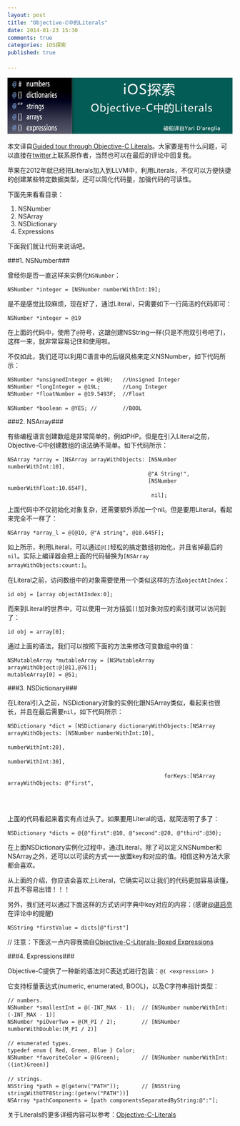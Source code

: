 ```yaml
---
layout: post
title: "Objective-C中的Literals"
date: 2014-01-23 15:30
comments: true
categories: iOS探索
published: true

---
```


![](/images/2014/01/19.png)

<!--more-->

本文译自[Guided tour through Objective-C Literals](http://www.thinkandbuild.it/guided-tour-through-objective-c-literals/)。大家要是有什么问题，可以直接在[twitter](https://twitter.com/bitwaker)上联系原作者，当然也可以在最后的评论中回复我。

苹果在2012年就已经把Literals加入到LLVM中，利用Literals，不仅可以方便快捷的创建某些特定数据类型，还可以简化代码量，加强代码的可读性。

下面先来看看目录：

1. NSNumber
2. NSArray
3. NSDictionary
4. Expressions

下面我们就让代码来说话吧。

###1. NSNumber###

曾经你是否一直这样来实例化`NSNumber`：

```objc
NSNumber *integer = [NSNumber numberWithInt:19];
```

是不是感觉比较麻烦，现在好了，通过Literal，只需要如下一行简洁的代码即可：

```objc
NSNumber *integer = @19
```

在上面的代码中，使用了`@`符号，这跟创建NSString一样(只是不用双引号吧了)，这样一来，就非常容易记住和使用啦。

不仅如此，我们还可以利用C语言中的后缀风格来定义NSNumber，如下代码所示：

```objc
NSNumber *unsignedInteger = @19U;   //Unsigned Integer
NSNumber *longInteger = @19L;       //Long Integer
NSNumber *floatNumber = @19.5493F;  //Float 
 
NSNumber *boolean = @YES; //        //BOOL
```

###2. NSArray###

有些编程语言创建数组是非常简单的，例如PHP。但是在引入Literal之前，Objective-C中创建数组的语法确不简单。如下代码所示：

```objc
NSArray *array = [NSArray arrayWithObjects: [NSNumber numberWithInt:10],
                                            @"A String!",
                                            [NSNumber numberWithFloat:10.654F],
                                             nil];
```

上面代码中不仅初始化对象复杂，还需要额外添加一个nil。但是要用Literal，看起来完全不一样了：

```objc
NSArray *array_l = @[@10, @"A string", @10.645F];
```

如上所示，利用Literal，可以通过`@[]`轻松的搞定数组初始化，并且省掉最后的`nil`。实际上编译器会把上面的代码替换为`[NSArray arrayWithObjects:count:]`。

在Literal之前，访问数组中的对象需要使用一个类似这样的方法`objectAtIndex`：

```objc
id obj = [array objectAtIndex:0]; 
```

而来到Literal的世界中，可以使用一对方括弧`[]`加对象对应的索引就可以访问到了：

```objc
id obj = array[0]; 
```

通过上面的语法，我们可以按照下面的方法来修改可变数组中的值：

```objc
NSMutableArray *mutableArray = [NSMutableArray arrayWithObject:@[@11,@76]];
mutableArray[0] = @51;
```

###3. NSDictionary###

在Literal引入之前，NSDictionary对象的实例化跟NSArray类似，看起来也很长，并且在最后需要`nil`，如下代码所示：

```objc
NSDictionary *dict = [NSDictionary dictionaryWithObjects:[NSArray arrayWithObjects: [NSNumber numberWithInt:10],
                                                                                    [NSNumber numberWithInt:20],
                                                                                    [NSNumber numberWithInt:30],
                                                                                    nil]
                                                 forKeys:[NSArray arrayWithObjects: @"first",
                                                                                    @"second",
                                                                                    @"third",
                                                                                    nil]];
```

上面的代码看起来着实有点过头了。如果要用Literal的话，就简洁明了多了：

```objc
NSDictionary *dicts = @{@"first":@10, @"second":@20, @"third":@30};
```

在上面NSDictionary实例化过程中，通过Literal，除了可以定义NSNumber和NSArray之外，还可以以可读的方式一一放置key和对应的值。相信这种方法大家都会喜欢。

从上面的介绍，你应该会喜欢上Literal，它确实可以让我们的代码更加容易读懂，并且不容易出错！！！

另外，我们还可以通过下面这样的方式访问字典中key对应的内容：(感谢[@谌启亮](http://weibo.com/u/2135198615)在评论中的提醒)

```objc
NSString *firstValue = dicts[@"first"]
```



// 注意：下面这一点内容我摘自[Objective-C-Literals-Boxed Expressions](http://clang.llvm.org/docs/ObjectiveCLiterals.html)

###4. Expressions###

Objective-C提供了一种新的语法对C表达式进行包装：`@( <expression> )`

它支持标量表达式(numeric, enumerated, BOOL)，以及C字符串指针类型：

```objc
// numbers.
NSNumber *smallestInt = @(-INT_MAX - 1);  // [NSNumber numberWithInt:(-INT_MAX - 1)]
NSNumber *piOverTwo = @(M_PI / 2);        // [NSNumber numberWithDouble:(M_PI / 2)]

// enumerated types.
typedef enum { Red, Green, Blue } Color;
NSNumber *favoriteColor = @(Green);       // [NSNumber numberWithInt:((int)Green)]

// strings.
NSString *path = @(getenv("PATH"));       // [NSString stringWithUTF8String:(getenv("PATH"))]
NSArray *pathComponents = [path componentsSeparatedByString:@":"];
```

关于Literals的更多详细内容可以参考：[Objective-C-Literals](http://clang.llvm.org/docs/ObjectiveCLiterals.html)

